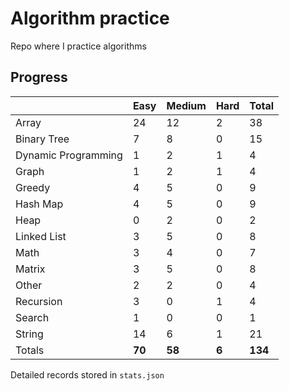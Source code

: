 # Algorithm practice

Repo where I practice algorithms

<!-- todo: display the json data in some online visualization. -->

## Progress

<!-- { javascript: 49, python: 91, both: 6 } -->
|                     | Easy   | Medium | Hard  | Total   |
| ------------------- | ------ | ------ | ----- | ------- |
| Array               | 24     | 12     | 2     | 38      |
| Binary Tree         | 7      | 8      | 0     | 15      |
| Dynamic Programming | 1      | 2      | 1     | 4       |
| Graph               | 1      | 2      | 1     | 4       |
| Greedy              | 4      | 5      | 0     | 9       |
| Hash Map            | 4      | 5      | 0     | 9       |
| Heap                | 0      | 2      | 0     | 2       |
| Linked List         | 3      | 5      | 0     | 8       |
| Math                | 3      | 4      | 0     | 7       |
| Matrix              | 3      | 5      | 0     | 8       |
| Other               | 2      | 2      | 0     | 4       |
| Recursion           | 3      | 0      | 1     | 4       |
| Search              | 1      | 0      | 0     | 1       |
| String              | 14     | 6      | 1     | 21      |
| Totals              | **70** | **58** | **6** | **134** |

Detailed records stored in `stats.json`

